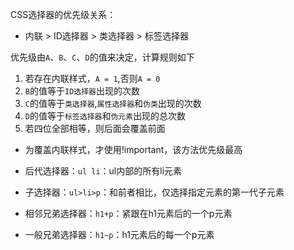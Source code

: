 CSS选择器的优先级关系：
+ 内联 > ID选择器 > 类选择器 > 标签选择器

优先级由`A`、`B`、`C`、`D`的值来决定，计算规则如下
1. 若存在内联样式，`A = 1`,否则`A = 0`
2. `B`的值等于```ID选择器```出现的次数
3. `C`的值等于```类选择器```,```属性选择器```和```伪类```出现的次数
4. `D`的值等于```标签选择器```和```伪元素```出现的总次数
5. 若四位全部相等，则后面会覆盖前面

+ 为覆盖内联样式，才使用!important，该方法优先级最高

+ 后代选择器：```ul li```：ul内部的所有li元素
+ 子选择器：```ul>li>p```：和前者相比，仅选择指定元素的第一代子元素
+ 相邻兄弟选择器：```h1+p```：紧跟在h1元素后的一个p元素
+ 一般兄弟选择器：```h1~p```：h1元素后的每一个p元素